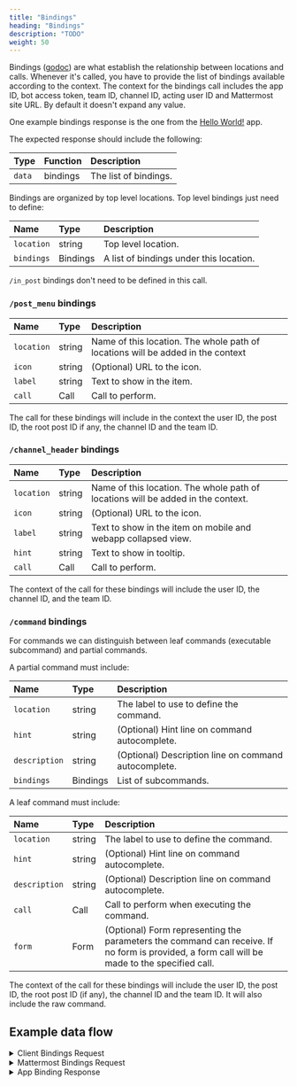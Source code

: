 ```yaml
---
title: "Bindings"
heading: "Bindings"
description: "TODO"
weight: 50
---
```


Bindings ([godoc](https://pkg.go.dev/github.com/mattermost/mattermost-plugin-apps/apps#Binding)) are what establish the relationship between locations and calls. Whenever it's called, you have to provide the list of bindings available according to the context. The context for the bindings call includes the app ID, bot access token, team ID, channel ID, acting user ID and Mattermost site URL. By default it doesn't expand any value.

One example bindings response is the one from the [Hello World!](https://github.com/mattermost/mattermost-plugin-apps/blob/master/examples/go/helloworld/bindings.json) app. 

The expected response should include the following:

| Type   | Function | Description          |
| :----- | :------- | :------------------- |
| `data` | bindings | The list of bindings. |

Bindings are organized by top level locations. Top level bindings just need to define:

| Name       | Type     | Description                             |
| :--------- | :------- | :-------------------------------------- |
| `location` | string   | Top level location.                      |
| `bindings` | Bindings | A list of bindings under this location. |

`/in_post` bindings don't need to be defined in this call.

### `/post_menu` bindings

| Name       | Type   | Description                                                                     |
| :--------- | :----- | :------------------------------------------------------------------------------ |
| `location` | string | Name of this location. The whole path of locations will be added in the context |
| `icon`     | string | (Optional) URL to the icon.                                                      |
| `label`    | string | Text to show in the item.                                                        |
| `call`     | Call   | Call to perform.                                                                 |

The call for these bindings will include in the context the user ID, the post ID, the root post ID if any, the channel ID and the team ID.

### `/channel_header` bindings

| Name       | Type   | Description                                                                      |
| :--------- | :----- | :------------------------------------------------------------------------------- |
| `location` | string | Name of this location. The whole path of locations will be added in the context. |
| `icon`     | string | (Optional) URL to the icon.                                                       |
| `label`    | string | Text to show in the item on mobile and webapp collapsed view.                     |
| `hint`     | string | Text to show in tooltip.                                                          |
| `call`     | Call   | Call to perform.                                                                 |

The context of the call for these bindings will include the user ID, the channel ID, and the team ID.

### `/command` bindings

For commands we can distinguish between leaf commands (executable subcommand) and partial commands.

A partial command must include:

| Name          | Type     | Description                                          |
| :------------ | :------- | :--------------------------------------------------- |
| `location`    | string   | The label to use to define the command.              |
| `hint`        | string   | (Optional) Hint line on command autocomplete.        |
| `description` | string   | (Optional) Description line on command autocomplete. |
| `bindings`    | Bindings | List of subcommands.                                 |

A leaf command must include:

| Name          | Type   | Description                                                                                                                                  |
| :------------ | :----- | :------------------------------------------------------------------------------------------------------------------------------------------- |
| `location`    | string | The label to use to define the command.                                                                                                      |
| `hint`        | string | (Optional) Hint line on command autocomplete.                                                                                                |
| `description` | string | (Optional) Description line on command autocomplete.                                                                                         |
| `call`        | Call   | Call to perform when executing the command.                                                                                                   |
| `form`        | Form   | (Optional) Form representing the parameters the command can receive. If no form is provided, a form call will be made to the specified call. |

The context of the call for these bindings will include the user ID, the post ID, the root post ID (if any), the channel ID and the team ID. It will also include the raw command.

## Example data flow

<details><summary>Client Bindings Request</summary>

`GET /plugins/com.mattermost.apps/api/v1/bindings?user_id=ws4o4macctyn5ko8uhkkxmgfur&channel_id=qphz13bzbf8c7j778tdnaw3huc&scope=webapp`

</details>

<details><summary>Mattermost Bindings Request</summary>

`POST /plugins/com.mattermost.apps/example/hello/bindings`

```json
{
    "path": "/bindings",
    "context": {
        "app_id": "helloworld",
        "bot_user_id": "i4wzxbk1hbbufq8rnecso96oxr",
        "acting_user_id": "81bqom3kjjbo7bcjcnzs6dc8uh",
        "user_id": "81bqom3kjjbo7bcjcnzs6dc8uh",
        "team_id": "",
        "channel_id": "ytqokpzzcinszf7ywrbdfitusw",
        "mattermost_site_url": "http://localhost:8065",
        "user_agent": "webapp",
        "bot_access_token": "gcn6r3ac178zbxwiw5pc38e8zc"
    }
}
```
</details>

<details><summary>App Binding Response</summary>

```json
{
    "type": "ok",
    "data": [
        {
            "location": "/channel_header",
            "bindings": [
                {
                    "location": "send-button",
                    "icon": "http://localhost:8080/static/icon.png",
                    "label": "send hello message",
                    "call": {
                        "path": "/send-modal"
                    }
                }
            ]
        },
        {
            "location": "/post_menu",
            "bindings": [
                {
                    "location": "send-button",
                    "icon": "http://localhost:8080/static/icon.png",
                    "label": "send hello message",
                    "call": {
                        "path": "/send",
                        "expand": {
                            "post": "all"
                        }
                    }
                }
            ]
        },
        {
            "location": "/command",
            "bindings": [
                {
                    "icon": "http://localhost:8080/static/icon.png",
                    "description": "Hello World app",
                    "hint": "[send]",
                    "bindings": [
                        {
                            "location": "send",
                            "label": "send",
                            "call": {
                                "path": "/send-modal"
                            }
                        }
                    ]
                }
            ]
        }
    ]
}
```
</details>
